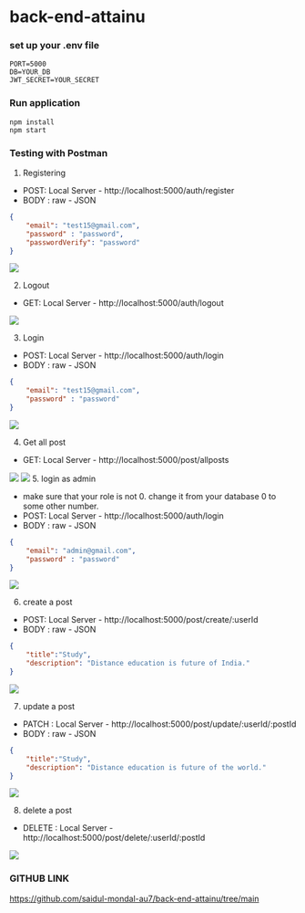# back-end-attainu

### set up your .env file

```env
PORT=5000
DB=YOUR_DB
JWT_SECRET=YOUR_SECRET
```

### Run application

```shell
npm install
npm start
```

### Testing with Postman

1. Registering
- POST: Local Server - http://localhost:5000/auth/register
- BODY : raw - JSON

```JSON
{
    "email": "test15@gmail.com",
    "password" : "password",
    "passwordVerify": "password"
}
```
![](/demoPictures/Screenshot1.png)

2. Logout
- GET: Local Server - http://localhost:5000/auth/logout

![](/demoPictures/Screenshot2.png)

3. Login
- POST: Local Server - http://localhost:5000/auth/login
- BODY : raw - JSON

```JSON
{
    "email": "test15@gmail.com",
    "password" : "password"
}
```

![](/demoPictures/Screenshot3.png)

4. Get all post
- GET: Local Server - http://localhost:5000/post/allposts

![](/demoPictures/Screenshot4.png)
![](/demoPictures/Screenshot9.png)
5. login as admin
- make sure that your role is not 0. change it from your database 0 to some other number.
- POST: Local Server - http://localhost:5000/auth/login
- BODY : raw - JSON

```JSON
{
    "email": "admin@gmail.com",
    "password" : "password"
}
```

![](/demoPictures/Screenshot5.png)

6. create a post

- POST: Local Server - http://localhost:5000/post/create/:userId
- BODY : raw - JSON

```JSON
{
    "title":"Study",
    "description": "Distance education is future of India."
}
```

![](/demoPictures/Screenshot6.png)

7. update a post 

- PATCH : Local Server - http://localhost:5000/post/update/:userId/:postId
- BODY : raw - JSON

```JSON
{
    "title":"Study",
    "description": "Distance education is future of the world."
}
```

![](/demoPictures/Screenshot7.png)

8. delete a post 

- DELETE : Local Server - http://localhost:5000/post/delete/:userId/:postId

![](/demoPictures/Screenshot8.png)


### GITHUB LINK
https://github.com/saidul-mondal-au7/back-end-attainu/tree/main